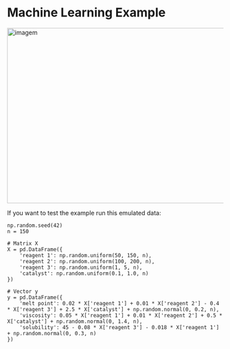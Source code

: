 # Machine Learning Example

<img width="1334" height="409" alt="imagem" src="https://github.com/user-attachments/assets/1ef7a9b1-89bf-4210-91a9-b0e59331d28f" />

If you want to test the example run this emulated data:

```
np.random.seed(42)
n = 150

# Matrix X
X = pd.DataFrame({
    'reagent 1': np.random.uniform(50, 150, n),
    'reagent 2': np.random.uniform(100, 200, n),
    'reagent 3': np.random.uniform(1, 5, n),
    'catalyst': np.random.uniform(0.1, 1.0, n)
})

# Vector y
y = pd.DataFrame({
    'melt point': 0.02 * X['reagent 1'] + 0.01 * X['reagent 2'] - 0.4 * X['reagent 3'] + 2.5 * X['catalyst'] + np.random.normal(0, 0.2, n),
    'viscosity': 0.05 * X['reagent 1'] + 0.01 * X['reagent 2'] + 0.5 * X['catalyst'] + np.random.normal(0, 1.4, n),
    'solubility': 45 - 0.08 * X['reagent 3'] - 0.018 * X['reagent 1'] + np.random.normal(0, 0.3, n)
})
```
